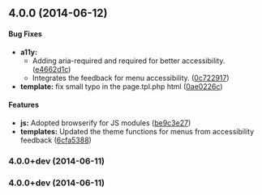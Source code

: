 <a name="4.0.0"></a>
## 4.0.0 (2014-06-12)


#### Bug Fixes

* **a11y:**
  * Adding aria-required and required for better accessibility. ([e4662d1c](https://github.com/drupalprojects/kalatheme/commit/e4662d1c225f760ada278ff446c217944ba24e45))
  * Integrates the feedback for menu accessibility. ([0c722917](https://github.com/drupalprojects/kalatheme/commit/0c722917622d653bbf9b60ca300233357ef657ee))
* **template:** fix small typo in the page.tpl.php html ([0ae0226c](https://github.com/drupalprojects/kalatheme/commit/0ae0226c16651a8101185f9a42c37b411c6fd85c))


#### Features

* **js:** Adopted browserify for JS modules ([be9c3e27](https://github.com/drupalprojects/kalatheme/commit/be9c3e27fe543809be65ba33e1c1f3361756ccc4))
* **templates:** Updated the theme functions for menus from accessibility feedback ([6cfa5388](https://github.com/drupalprojects/kalatheme/commit/6cfa5388a613ebe469e0c392dfe08a7121adfa7a))


<a name="4.0.0+dev"></a>
### 4.0.0+dev (2014-06-11)


<a name="4.0.0+dev"></a>
### 4.0.0+dev (2014-06-11)

